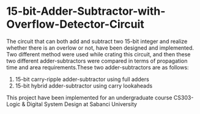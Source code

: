 # 15-bit-Adder-Subtractor-with-Overflow-Detector-Circuit

The circuit that can both add and subtract two 15-bit integer and realize whether there is an overlow or not, have been designed and implemented. Two different method were used while crating this circuit, and then  these two different adder-subtractors were compared in terms of propagation time and area requirements.These two adder-subtractors are as follows:

1.	15-bit carry-ripple adder-subtractor using full adders
2.	15-bit hybrid adder-subtractor using carry lookaheads 

This project have been implemented for an undergraduate course CS303-Logic & Digital System Design at Sabanci University
